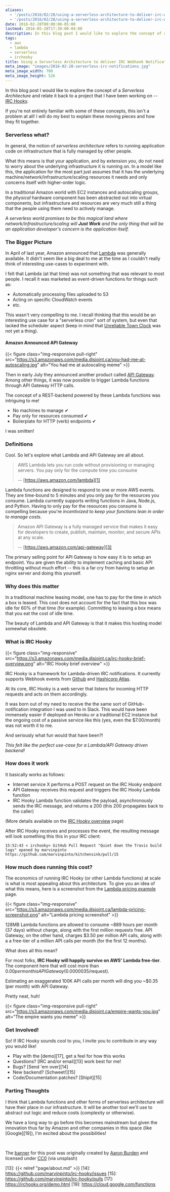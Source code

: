 ```yaml
---
aliases:
  - '/posts/2016/02/28/using-a-serverless-architecture-to-deliver-irc-webhook-notifications/'
  - '/posts/2016/02/28/using-a-serverless-architecture-to-deliver-irc-webhook-notifications'
date: 2016-02-28T00:00:00-05:00
lastmod: 2016-05-28T17:30:00-04:00
description: In this blog post I would like to explore the concept of a _Serverless Architecture_ and relate it back to a project that I have been working on -- IRC Hooky.
tags:
  - aws
  - lambda
  - serverless
  - irchooky
title: Using a Serverless Architecture to deliver IRC Webhook Notifications
meta_image: "images/2016-02-28-serverless-irc-notifications.jpg"
meta_image_width: 700
meta_image_height: 526
---
```


In this blog post I would like to explore the concept of a _Serverless
Architecture_ and relate it back to a project that I have been working on --
[IRC Hooky][4].

If you're not entirely familiar with some of these concepts, this isn't a
problem at all! I will do my best to explain these moving pieces and how they
fit together.



### Serverless what?

In general, the notion of _serverless architecture_ refers to running
application code on infrastructure that is fully managed by other people.

What this means is that your application, and by extension _you_, do not need
to worry about the underlying infrastructure it is running on. In a model like
this, the application for the most part just assumes that it has the underlying
machine/network/infrastructure/scaling resources it needs and only concerns
itself with higher-order logic.

In a traditional Amazon world with EC2 instances and autoscaling groups, the
_physical_ hardware component has been abstracted out into virtual components,
but infrastructure and resources are very much still a thing that
the people using them need to actively manage.

_A serverless world promises to be this magical land where
network/infrastructure/scaling will **Just Work** and the only thing that will
be an application developer's concern is the application itself._



### The Bigger Picture

In April of last year, Amazon announced that [Lambda][1] was generally
available. It didn't seem like a big deal to me at the time as I couldn't
really think of interesting use-cases to experiment with.

I felt that Lambda (at that time) was not something that was relevant to most
people. I recall it was marketed as event-driven functions for things such as:

- Automatically processing files uploaded to S3
- Acting on specific CloudWatch events
- etc.

This wasn't very compelling to me. I recall thinking that this would be an
interesting use case for a "serverless cron" sort of system, but even that
lacked the scheduler aspect (keep in mind that [Unreliable Town Clock][2] was
not yet a thing).

#### Amazon Announced API Gateway

{{< figure class="img-responsive pull-right" src="https://s3.amazonaws.com/media.disjoint.ca/you-had-me-at-autoscaling.jpg" alt="You had me at autoscaling meme" >}}

Then in early July they announced another product called [API Gateway][3].
Among other things, it was now possible to trigger Lambda functions through API
Gateway HTTP calls.

The concept of a REST-backend powered by these Lambda functions was intriguing
to me!

- No machines to manage &#10004;
- Pay only for resources consumed &#10004;
- Boilerplate for HTTP (verb) endpoints &#10004;

I was smitten!



### Definitions

Cool. So let's explore what Lambda and API Gateway are all about.

> AWS Lambda lets you run code without provisioning or managing servers. You
> pay only for the compute time you consume
>
> -- [https://aws.amazon.com/lambda][1]

Lambda functions are designed to respond to one or more AWS events. They are
time-bound to 5 minutes and you only pay for the resources you consume. Lambda
currently supports writing functions in Java, Node.js, and Python. Having to
only pay for the resources you consume is compelling because you're
_incentivized to keep your functions lean in order to manage costs_.

> Amazon API Gateway is a fully managed service that makes it easy for
> developers to create, publish, maintain, monitor, and secure APIs at any
> scale.
>
> -- [https://aws.amazon.com/api-gateway][3]

The primary selling point for API Gateway is how easy it is to setup an
endpoint. You are given the ability to implement caching and basic API
throttling without much effort -- this is a far cry from having to setup an
nginx server and doing this yourself.



### Why does this matter

In a traditional machine leasing model, one has to pay for the time in which a
box is leased. This cost does not account for the fact that this box was idle
for 60% of that time (for example). Committing to leasing a box means that you
eat the cost of idle time.

The beauty of Lambda and API Gateway is that it makes this hosting model
somewhat obsolete.



### What is IRC Hooky

{{< figure class="img-responsive" src="https://s3.amazonaws.com/media.disjoint.ca/irc-hooky-brief-overview.png" alt="IRC Hooky brief overview" >}}

IRC Hooky is a framework for Lambda-driven IRC notifications. It currently
supports Webhook events from [Github][5] and [Hashicorp Atlas][6].

At its core, IRC Hooky is a web server that listens for incoming HTTP requests
and acts on them accordingly.

It was born out of my need to receive the the same sort of GitHub-notification
integration I was used to in Slack. This would have been immensely easier if
deployed on Heroku or a traditional EC2 instance but the ongoing cost of a
passive service like this (yes, even the $7.00/month) was not worth it to me.

And seriously what fun would that have been?!

_This felt like the perfect use-case for a Lambda/API Gateway driven backend!_



### How does it work

It basically works as follows:

- Internet service X performs a POST request on the IRC Hooky endpoint
- API Gateway receives this request and triggers the IRC Hooky Lambda function
- IRC Hooky Lambda function validates the payload, asynchronously sends the IRC
message, and returns a 200 (this 200 propagates back to the caller)

(More details available on the [IRC Hooky overview][8] page)

After IRC Hooky receives and processes the event, the resulting message will
look something this this in your IRC client:

```text
15:52:43 < irchooky> GitHub Pull Request "Quiet down the Travis build logs" opened by marvinpinto https://github.com/marvinpinto/kitchensink/pull/15
```



### How much does running this cost?

The economics of running IRC Hooky (or other Lambda functions) at scale is what
is most appealing about this architecture. To give you an idea of what this
means, here is a screenshot from the [Lambda pricing example][10] page.

{{< figure class="img-responsive" src="https://s3.amazonaws.com/media.disjoint.ca/lambda-pricing-screenshot.png" alt="Lambda pricing screenshot" >}}

128MB Lambda functions are allowed to consume ~889 hours per month (37 days)
without charge, along with the first million requests free. API Gateway, on
the other hand, charges $3.50 per million API calls, along with a a free-tier
of a million API calls per month (for the first 12 months).

What does all this mean?

For most folks, **IRC Hooky will happily survive on AWS' Lambda free-tier**.
The component here that will cost more than $0.00 per month is API Gateway
($0.0000035/request).

Estimating an exaggerated 100K API calls per month will ding you ~$0.35 (per
month) with API Gateway.

Pretty neat, huh!



{{< figure class="img-responsive pull-right" src="https://s3.amazonaws.com/media.disjoint.ca/empire-wants-you.jpg" alt="The empire wants you meme" >}}
### Get Involved!

So! If IRC Hooky sounds cool to you, I invite you to contribute in any way you
would like!

- Play with the [demo][17], get a feel for how this works
- Questions? [IRC and/or email][13] work best for me!
- Bugs? [Send 'em over][14]
- New backend? [Schweet!][15]
- Code/Documentation patches? [Shipit][15]



### Parting Thoughts

I think that Lambda functions and other forms of serverless architecture will
have their place in our infrastructure. It will be another tool we'll use to
abstract out logic and reduce costs (complexity or otherwise).

We have a long way to go before this becomes mainstream but given the
innovation thus far by Amazon and other companies in this space (like
[Google][19]), I'm excited about the possibilities!

<br>

<p class="text-center">The <a
href="https://unsplash.com/photos/0StIOMbSXfA">banner</a> for this post was
originally created by <a href="https://about.me/aaronburden">Aaron Burden</a>
and licensed under <a href="https://unsplash.com/license">CC0</a> (via
unsplash)</p>


[1]: https://aws.amazon.com/lambda
[2]: https://alestic.com/2015/05/aws-lambda-recurring-schedule
[3]: https://aws.amazon.com/api-gateway
[4]: https://irchooky.org
[5]: https://irchooky.org/github.html
[6]: https://irchooky.org/atlas.html
[8]: https://irchooky.org/overview.html
[9]: https://aws.amazon.com/api-gateway/pricing
[10]: https://aws.amazon.com/lambda/pricing
[13]: {{< relref "page/about.md" >}}
[14]: https://github.com/marvinpinto/irc-hooky/issues
[15]: https://github.com/marvinpinto/irc-hooky/pulls
[17]: https://irchooky.org/demo.html
[19]: https://cloud.google.com/functions
